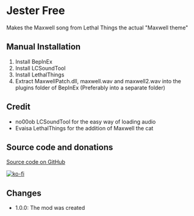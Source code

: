 # Jester Free
Makes the Maxwell song from Lethal Things the actual "Maxwell theme"

## Manual Installation
1. Install BepInEx
2. Install LCSoundTool
3. Install LethalThings
4. Extract MaxwellPatch.dll, maxwell.wav and maxwell2.wav into the plugins folder of BepInEx (Preferably into a separate folder)

## Credit
-  	no00ob LCSoundTool for the easy way of loading audio
-  	Evaisa LethalThings for the addition of Maxwell the cat

## Source code and donations
[Source code on GitHub](https://github.com/AriDeve/MaxwellPatch)

[![ko-fi](https://ko-fi.com/img/githubbutton_sm.svg)](https://ko-fi.com/F1F1RYF22)

## Changes
- 1.0.0: The mod was created